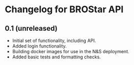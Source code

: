 # Changelog for BROStar API

## 0.1 (unreleased)

- Initial set of functionality, including API.
- Added login functionality.
- Building docker images for use in the N&S deployment.
- Added basic tests and formatting checks.
